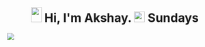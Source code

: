 <h1 align="center"><img width="25px" height="35px" src="https://user-images.githubusercontent.com/30142553/128421059-a7e10663-e2d3-4032-995d-c3cf3799bbab.gif"> Hi, I'm Akshay. <img width="25px" height="25px" src="https://user-images.githubusercontent.com/30142553/128421216-7fdd16fb-7730-4297-ada2-62f3102d2e42.gif"> Sundays</h1>


<img src="https://github-readme-stats.vercel.app/api?username=BhardwajAkshay&&show_icons=true&title_color=ffffff&icon_color=bb2acf&text_color=daf7dc&bg_color=151515">
